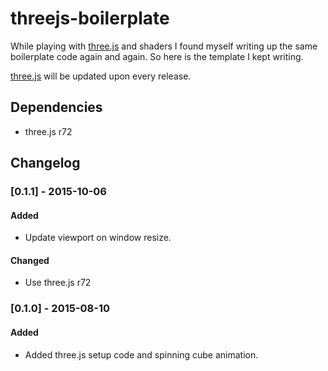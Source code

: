 # threejs-boilerplate

While playing with [three.js](https://github.com/mrdoob/three.js) and shaders I found myself writing up the
same boilerplate code again and again. So here is the template I kept writing.

[three.js](https://github.com/mrdoob/three.js) will be updated upon
every release.

## Dependencies

- three.js r72

## Changelog

### [0.1.1] - 2015-10-06
#### Added
- Update viewport on window resize.

#### Changed
- Use three.js r72

### [0.1.0] - 2015-08-10
#### Added
- Added three.js setup code and spinning cube animation.
